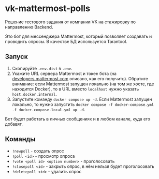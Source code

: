 # vk-mattermost-polls

Решение тестового задания от компании VK на стажировку по направлению Backend.

Это бот для мессенджера Mattermost, который позволяет создавать и проводить опросы. В качестве БД используется Tarantool.

## Запуск

1. Скопируйте `.env.dist` в `.env`.
2. Укажите URL сервера Mattermost и токен бота (на [developers.mattermost.com](https://developers.mattermost.com/integrate/reference/bot-accounts/) описано, как его получить).
Обратите внимание: если Mattermost запущен локально (на том же хосте, где находится Docker), то в URL вместо `localhost` нужно указать `host.docker.internal`.
3. Запустите команду `docker compose up -d`. Если Mattermost запущен локально, то нужно запустить `docker compose -f docker-compose.yml -f docker-compose.local.yml up -d`.

Бот будет работать в личных сообщениях и в любом канале, куда его добавят.

## Команды

- `!newpoll` - создать опрос
- `!poll <id>` - просмотр опроса
- `!vote <poll id> <option number>` - проголосовать
- `!closepoll <id>` - закрыть опрос, в нём нельзя будет проголосовать
- `!deletepoll <id>` - удалить опрос
